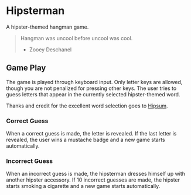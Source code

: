 # Hipsterman

A hipster-themed hangman game.

> Hangman was uncool before uncool was cool.
> - Zooey Deschanel

## Game Play

The game is played through keyboard input. Only letter keys are allowed, though you are not penalized for pressing other keys. The user tries to guess letters that appear in the currently selected hipster-themed word.

Thanks and credit for the excellent word selection goes to [Hipsum](https://hipsum.co/).

### Correct Guess

When a correct guess is made, the letter is revealed. If the last letter is revealed, the user wins a mustache badge and a new game starts automatically.

### Incorrect Guess

When an incorrect guess is made, the hipsterman dresses himself up with another hipster accessory. If 10 incorrect guesses are made, the hipster starts smoking a cigarette and a new game starts automatically.